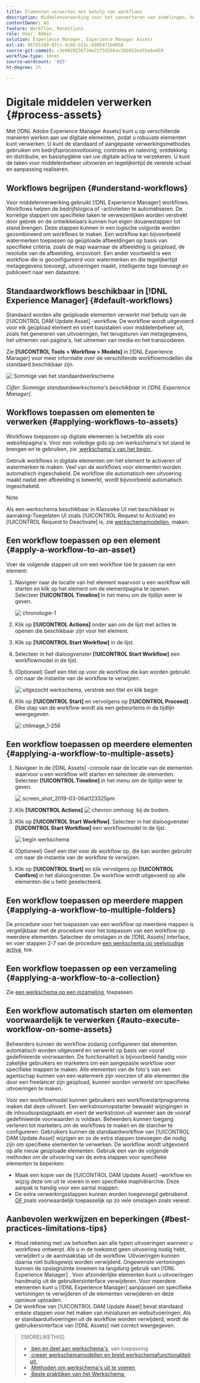 ```yaml
---
title: Elementen verwerken met behulp van workflows
description: Middelenverwerking voor het converteren van indelingen, het maken van uitvoeringen, het beheren van elementen, het valideren van elementen en het uitvoeren van workflows.
contentOwner: AG
feature: Workflow, Renditions
role: User, Admin
solution: Experience Manager, Experience Manager Assets
exl-id: 06785380-07cc-4c8b-b11c-6005471bd058
source-git-commit: c3e9029236734e22f5d266ac26b923eafbe0a459
workflow-type: tm+mt
source-wordcount: '925'
ht-degree: 2%

---
```


# Digitale middelen verwerken {#process-assets}

Met [!DNL Adobe Experience Manager Assets] kunt u op verschillende manieren werken aan uw digitale elementen, zodat u robuuste elementen kunt verwerken. U kunt de standaard of aangepaste verwerkingsmethodes gebruiken om bedrijfsprocesvoltooiing, controles en naleving, ontdekking en distributie, en basishygiëne van uw digitale activa te verzekeren. U kunt de taken voor middelenbeheer uitvoeren en tegelijkertijd de vereiste schaal en aanpassing realiseren.

## Workflows begrijpen {#understand-workflows}

Voor middelenverwerking gebruikt [!DNL Experience Manager] workflows. Workflows helpen de bedrijfslogica of -activiteiten te automatiseren. De korrelige stappen om specifieke taken te verwezenlijken worden verstrekt door gebrek en de ontwikkelaars kunnen hun eigen douanestappen tot stand brengen. Deze stappen kunnen in een logische volgorde worden gecombineerd om workflows te maken. Een workflow kan bijvoorbeeld watermerken toepassen op geüploade afbeeldingen op basis van specifieke criteria, zoals de map waarnaar de afbeelding is geüpload, de resolutie van de afbeelding, enzovoort. Een ander voorbeeld is een workflow die is geconfigureerd voor watermerken en die tegelijkertijd metagegevens toevoegt, uitvoeringen maakt, intelligente tags toevoegt en publiceert naar een datastore.

## Standaardworkflows beschikbaar in [!DNL Experience Manager] {#default-workflows}

Standaard worden alle geüploade elementen verwerkt met behulp van de [!UICONTROL DAM Update Asset] -workflow. De workflow wordt uitgevoerd voor elk geüpload element en voert basistaken voor middelenbeheer uit, zoals het genereren van uitvoeringen, het terugsturen van metagegevens, het uitnemen van pagina&#39;s, het uitnemen van media en het transcoderen.

Zie **[!UICONTROL Tools > Workflow > Models]** in [!DNL Experience Manager] voor meer informatie over de verschillende workflowmodellen die standaard beschikbaar zijn.

![&#x200B; Sommige van het standaardwerkschema &#x200B;](assets/aem-default-workflows.png)

*Cijfer: Sommige standaardwerkschema&#39;s beschikbaar in [!DNL Experience Manager].*

## Workflows toepassen om elementen te verwerken {#applying-workflows-to-assets}

Workflows toepassen op digitale elementen is hetzelfde als voor websitepagina&#39;s. Voor een volledige gids op om werkschema&#39;s tot stand te brengen en te gebruiken, zie [&#x200B; werkschema&#39;s van het begin &#x200B;](/help/sites-authoring/workflows-participating.md).

Gebruik workflows in digitale elementen om het element te activeren of watermerken te maken. Veel van de workflows voor elementen worden automatisch ingeschakeld. De workflow die automatisch een uitvoering maakt nadat een afbeelding is bewerkt, wordt bijvoorbeeld automatisch ingeschakeld.

>[!NOTE]
>
>Als een werkschema beschikbaar in Klassieke UI niet beschikbaar in aanraking-Toegelaten UI zoals [!UICONTROL Request to Activate] en [!UICONTROL Request to Deactivate] is, zie [&#x200B; werkschemamodellen &#x200B;](/help/sites-developing/workflows-models.md#classic2touchui) maken.

## Een workflow toepassen op een element {#apply-a-workflow-to-an-asset}

<!-- 
TBD: Add animated GIF for these steps instead of all these screenshots.
-->
Voer de volgende stappen uit om een workflow toe te passen op een element:

1. Navigeer naar de locatie van het element waarvoor u een workflow wilt starten en klik op het element om de elementpagina te openen. Selecteer **[!UICONTROL Timeline]** in het menu om de tijdlijn weer te geven.

   ![&#x200B; chronologie-1 &#x200B;](assets/timeline.png)

1. Klik op **[!UICONTROL Actions]** onder aan om de lijst met acties te openen die beschikbaar zijn voor het element.

1. Klik op **[!UICONTROL Start Workflow]** in de lijst.

1. Selecteer in het dialoogvenster **[!UICONTROL Start Workflow]** een workflowmodel in de lijst.

1. (Optioneel) Geef een titel op voor de workflow die kan worden gebruikt om naar de instantie van de workflow te verwijzen.

   ![&#x200B; uitgezocht werkschema, verstrek een titel en klik begin &#x200B;](assets/start-workflow.png)

1. Klik op **[!UICONTROL Start]** en vervolgens op **[!UICONTROL Proceed]** . Elke stap van de workflow wordt als een gebeurtenis in de tijdlijn weergegeven.

   ![&#x200B; chlimage_1-256 &#x200B;](assets/chlimage_1-52.png)

## Een workflow toepassen op meerdere elementen {#applying-a-workflow-to-multiple-assets}

1. Navigeer in de [!DNL Assets] -console naar de locatie van de elementen waarvoor u een workflow wilt starten en selecteer de elementen. Selecteer **[!UICONTROL Timeline]** in het menu om de tijdlijn weer te geven.

   ![&#x200B; screen_shot_2019-03-06at123325pm &#x200B;](assets/chlimage_1-136.png)

1. Klik **[!UICONTROL Actions]** ![&#x200B; chevron omhoog &#x200B;](assets/do-not-localize/chevron-up-icon.png) bij de bodem.
1. Klik op **[!UICONTROL Start Workflow]**. Selecteer in het dialoogvenster **[!UICONTROL Start Workflow]** een workflowmodel in de lijst.

   ![&#x200B; begin werkschema &#x200B;](assets/start-workflow.png)

1. (Optioneel) Geef een titel voor de workflow op, die kan worden gebruikt om naar de instantie van de workflow te verwijzen.
1. Klik op **[!UICONTROL Start]** en klik vervolgens op **[!UICONTROL Confirm]** in het dialoogvenster. De workflow wordt uitgevoerd op alle elementen die u hebt geselecteerd.

## Een workflow toepassen op meerdere mappen {#applying-a-workflow-to-multiple-folders}

De procedure voor het toepassen van een workflow op meerdere mappen is vergelijkbaar met de procedure voor het toepassen van een workflow op meerdere elementen. Selecteer de omslagen in de [!DNL Assets] interface, en voer stappen 2-7 van de procedure [&#x200B; een werkschema op veelvoudige activa &#x200B;](/help/assets/assets-workflow.md#applying-a-workflow-to-multiple-assets) toe.

## Een workflow toepassen op een verzameling {#applying-a-workflow-to-a-collection}

Zie [&#x200B; een werkschema op een inzameling &#x200B;](/help/assets/manage-collections.md#running-a-workflow-on-a-collection) toepassen.

## Een workflow automatisch starten om elementen voorwaardelijk te verwerken {#auto-execute-workflow-on-some-assets}

Beheerders kunnen de workflow zodanig configureren dat elementen automatisch worden uitgevoerd en verwerkt op basis van vooraf gedefinieerde voorwaarden. De functionaliteit is bijvoorbeeld handig voor zakelijke gebruikers en marketers om een aangepaste workflow voor specifieke mappen te maken. Alle elementen van de foto&#39;s van een agentschap kunnen van een watermerk zijn voorzien of alle elementen die door een freelancer zijn geüpload, kunnen worden verwerkt om specifieke uitvoeringen te maken.

Voor een workflowmodel kunnen gebruikers een workflowstartprogramma maken dat deze uitvoert. Een werkstroomopstarter bewaakt wijzigingen in de inhoudsopslagplaats en voert de werkstroom uit wanneer aan de vooraf gedefinieerde voorwaarden is voldaan. Beheerders kunnen toegang verlenen tot marketers om de workflows te maken en de starcher te configureren. Gebruikers kunnen de standaardworkflow van [!UICONTROL DAM Update Asset] wijzigen en zo de extra stappen toevoegen die nodig zijn om specifieke elementen te verwerken. De workflow wordt uitgevoerd op alle nieuw geüploade elementen. Gebruik een van de volgende methoden om de uitvoering van de extra stappen voor specifieke elementen te beperken:

* Maak een kopie van de [!UICONTROL DAM Update Asset] -workflow en wijzig deze om uit te voeren in een specifieke maphiërarchie. Deze aanpak is handig voor een aantal mappen.
* De extra verwerkingsstappen kunnen worden toegevoegd gebruikend [&#x200B; OF &#x200B;](/help/sites-developing/workflows-step-ref.md#or-split) zoals voorwaardelijk toepasselijk op zo vele omslagen zoals vereist.

## Aanbevolen werkwijzen en beperkingen {#best-practices-limitations-tips}

* Houd rekening met uw behoeften aan alle typen uitvoeringen wanneer u workflows ontwerpt. Als u in de toekomst geen uitvoering nodig hebt, verwijdert u de aanmaakstap uit de workflow. Uitvoeringen kunnen daarna niet bulksgewijs worden verwijderd. Ongewenste vertoningen kunnen de opslagruimte innemen na langdurig gebruik van [!DNL Experience Manager] . Voor afzonderlijke elementen kunt u uitvoeringen handmatig uit de gebruikersinterface verwijderen. Voor meerdere elementen kunt u [!DNL Experience Manager] aanpassen om specifieke vertoningen te verwijderen of de elementen verwijderen en deze opnieuw uploaden.
* De workflow van [!UICONTROL DAM Update Asset] bevat standaard enkele stappen voor het maken van miniaturen en webuitvoeringen. Als er standaarduitvoeringen uit de workflow worden verwijderd, wordt de gebruikersinterface van [!DNL Assets] niet correct weergegeven.

>[!MORELIKETHIS]
>
>* [&#x200B; ben en deel aan werkschema&#39;s &#x200B;](/help/sites-authoring/workflows.md) van toepassing
>* [&#x200B; creeer werkschemamodellen en breid werkschemafunctionaliteit uit &#x200B;](/help/sites-developing/workflows.md)
>* [&#x200B; Methoden om werkschema&#39;s uit te voeren &#x200B;](/help/sites-administering/workflows-starting.md)
>* [&#x200B; Beste praktijken van het Werkschema &#x200B;](/help/sites-developing/workflows-best-practices.md)
